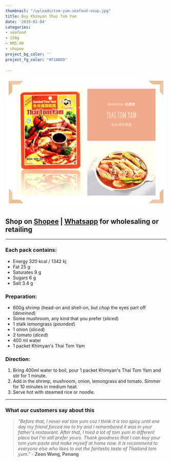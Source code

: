 ```yaml
---
thumbnail: "/uploads/tom-yum-seafood-soup.jpg"
title: Buy Khimyan Thai Tom Yam
date: '2019-01-04'
categories:
- seafood
- 150g
- RM5.00
- shopee
project_bg_color: ''
project_fg_color: "#F1AB8D"

---
```

![](/uploads/thai-tom-yam.png)

## Shop on [Shopee](https://shopee.com.my/Halal-Khimyan-Tom-Yam-Paste-orignal-Bangkok-taste-i.270483561.5837071200) | [Whatsapp](https://wa.link/g0m3jj) for wholesaling or retailing

***

### **Each pack contains:**

* Energy 320 kcal / 1342 kj
* Fat 25 g
* Saturates 9 g
* Sugars 6 g
* Salt 3.4 g

### **Preparation:**

* 600g shrimp (head-on and shell-on, but _chop_ the eyes part off (_deveined_)
* Some mushroom, any kind that you prefer (_sliced_)
* 1 stalk lemongrass (_pounded_)
* 1 onion (_sliced_)
* 2 tomato (_diced_)
* 400 ml water
* 1 packet Khimyan's Thai Tom Yam

### **Direction:**

1. Bring 400ml water to boil, pour 1 packet Khimyan's Thai Tom Yam and stir for 1 minute.
2. Add in the shrimp, mushroom, onion, lemongrass and tomato. Simmer for 10 minutes in medium heat.
3. Serve hot with steamed rice or noodle.

***

### What our customers say about this

> _"Before that, I never eat tom yum coz I think it is too spicy until one day my friend forced me to try and I remembered it was in your father's restaurant. After that, I tried a lot of tom yum in different place but I'm still prefer yours. Thank goodness that I can buy your tom yum paste and make myself at home now. It is recommend to everyone else who likes to eat the fantastic taste of Thailand tom yum."_ - **Zeon Wong, Penang**